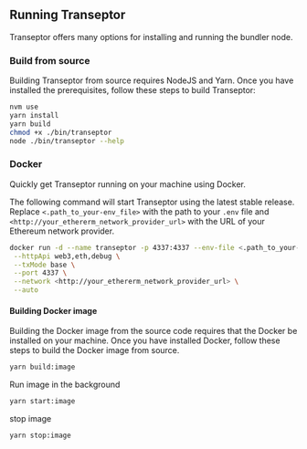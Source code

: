 ## Running Transeptor

Transeptor offers many options for installing and running the bundler node.

### Build from source

Building Transeptor from source requires NodeJS and Yarn. Once you have installed the prerequisites, follow these steps to build Transeptor:
```bash
nvm use
yarn install
yarn build
chmod +x ./bin/transeptor
node ./bin/transeptor --help
```

### Docker
Quickly get Transeptor running on your machine using Docker.

The following command will start Transeptor using the latest stable release. Replace `<.path_to_your-env_file>` with the path to your `.env` file and `<http://your_ethererm_network_provider_url>` with the URL of your Ethereum network provider.
```bash
docker run -d --name transeptor -p 4337:4337 --env-file <.path_to_your-env_file> transeptorlabs/bundler:latest \
 --httpApi web3,eth,debug \
 --txMode base \
 --port 4337 \
 --network <http://your_ethererm_network_provider_url> \
 --auto 
```

#### Building Docker image

Building the Docker image from the source code requires that the Docker be installed on your machine. Once you have installed Docker, follow these steps to build the Docker image from source.

```bash
yarn build:image
```

Run image in the background
```bash
yarn start:image
```

stop image
```bash
yarn stop:image
```